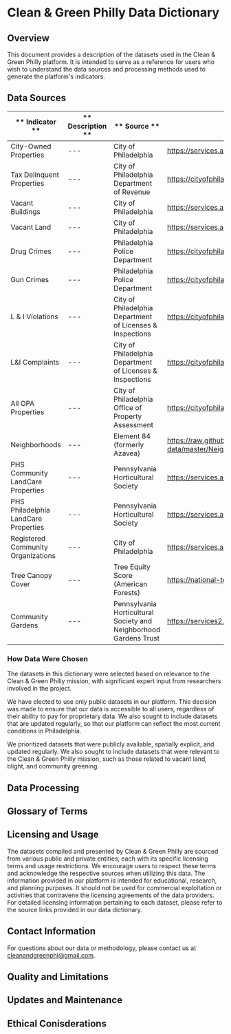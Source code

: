 # Clean & Green Philly Data Dictionary

## Overview

This document provides a description of the datasets used in the Clean & Green Philly platform. It is intended to serve as a reference for users who wish to understand the data sources and processing methods used to generate the platform's indicators.

## Data Sources

| ** Indicator **                      | ** Description ** | ** Source **                                                      | ** Link **                                                                                                                          |
| ------------------------------------ | ----------------- | ----------------------------------------------------------------- | ----------------------------------------------------------------------------------------------------------------------------------- |
| City-Owned Properties                | ---               | City of Philadelphia                                              | https://services.arcgis.com/fLeGjb7u4uXqeF9q/ArcGIS/rest/services/LAMAAssets/FeatureServer/0/                                       |
| Tax Delinquent Properties            | ---               | City of Philadelphia Department of Revenue                        | https://cityofphiladelphia.github.io/carto-api-explorer/#real_estate_tax_delinquencies                                              |
| Vacant Buildings                     | ---               | City of Philadelphia                                              | https://services.arcgis.com/fLeGjb7u4uXqeF9q/ArcGIS/rest/services/Vacant_Indicators_Bldg/FeatureServer/0/                           |
| Vacant Land                          | ---               | City of Philadelphia                                              | https://services.arcgis.com/fLeGjb7u4uXqeF9q/ArcGIS/rest/services/Vacant_Indicators_Land/FeatureServer/0/                           |
| Drug Crimes                          | ---               | Philadelphia Police Department                                    | https://cityofphiladelphia.github.io/carto-api-explorer/#incidents_part1_part2                                                      |
| Gun Crimes                           | ---               | Philadelphia Police Department                                    | https://cityofphiladelphia.github.io/carto-api-explorer/#incidents_part1_part2                                                      |
| L & I Violations                     | ---               | City of Philadelphia Department of Licenses & Inspections         | https://cityofphiladelphia.github.io/carto-api-explorer/#violations                                                                 |
| L&I Complaints                       | ---               | City of Philadelphia Department of Licenses & Inspections         | https://cityofphiladelphia.github.io/carto-api-explorer/#complaints                                                                 |
| All OPA Properties                   | ---               | City of Philadelphia Office of Property Assessment                | https://cityofphiladelphia.github.io/carto-api-explorer/#opa_properties_public                                                      |
| Neighborhoods                        | ---               | Element 84 (formerly Azavea)                                      | https://raw.githubusercontent.com/opendataphilly/open-geo-data/master/Neighborhoods_Philadelphia/Neighborhoods_Philadelphia.geojson |
| PHS Community LandCare Properties    | ---               | Pennsylvania Horticultural Society                                | https://services.arcgis.com/fLeGjb7u4uXqeF9q/ArcGIS/rest/services/PHS_CommunityLandcare/FeatureServer/0/                            |
| PHS Philadelphia LandCare Properties | ---               | Pennsylvania Horticultural Society                                | https://services.arcgis.com/fLeGjb7u4uXqeF9q/ArcGIS/rest/services/PHS_PhilaLandCare_Maintenance/FeatureServer/0/                    |
| Registered Community Organizations   | ---               | City of Philadelphia                                              | https://services.arcgis.com/fLeGjb7u4uXqeF9q/ArcGIS/rest/services/Zoning_RCO/FeatureServer/0/                                       |
| Tree Canopy Cover                    | ---               | Tree Equity Score (American Forests)                              | https://national-tes-data-share.s3.amazonaws.com/national_tes_share/pa.zip.zip                                                      |
| Community Gardens                    | ---               | Pennsylvania Horticultural Society and Neighborhood Gardens Trust | https://services2.arcgis.com/qjOOiLCYeUtwT7x7/arcgis/rest/services/PHS_NGT_Supported_Current_view/FeatureServer/0/                  |

### How Data Were Chosen

The datasets in this dictionary were selected based on relevance to the Clean & Green Philly mission, with significant expert input from researchers involved in the project.

We have elected to use only public datasets in our platform. This decision was made to ensure that our data is accessible to all users, regardless of their ability to pay for proprietary data. We also sought to include datasets that are updated regularly, so that our platform can reflect the most current conditions in Philadelphia.

We prioritized datasets that were publicly available, spatially explicit, and updated regularly. We also sought to include datasets that were relevant to the Clean & Green Philly mission, such as those related to vacant land, blight, and community greening.

## Data Processing

## Glossary of Terms

## Licensing and Usage

The datasets compiled and presented by Clean & Green Philly are sourced from various public and private entities, each with its specific licensing terms and usage restrictions. We encourage users to respect these terms and acknowledge the respective sources when utilizing this data. The information provided in our platform is intended for educational, research, and planning purposes. It should not be used for commercial exploitation or activities that contravene the licensing agreements of the data providers. For detailed licensing information pertaining to each dataset, please refer to the source links provided in our data dictionary.

## Contact Information

For questions about our data or methodology, please contact us at [cleanandgreenphl@gmail.com](cleanandgreenphl@gmail.com).

## Quality and Limitations

## Updates and Maintenance

## Ethical Conisderations
